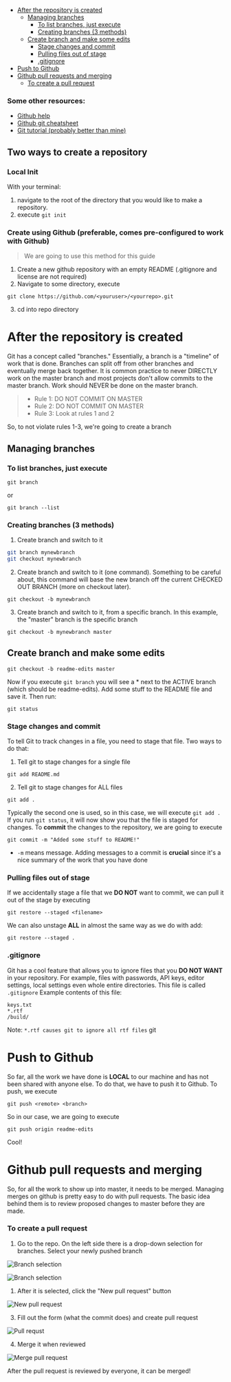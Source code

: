 - [After the repository is created](#after-the-repository-is-created)
  - [Managing branches](#managing-branches)
    - [To list branches, just execute](#to-list-branches-just-execute)
    - [Creating branches (3 methods)](#creating-branches-3-methods)
  - [Create branch and make some edits](#create-branch-and-make-some-edits)
    - [Stage changes and commit](#stage-changes-and-commit)
    - [Pulling files out of stage](#pulling-files-out-of-stage)
    - [.gitignore](#gitignore)
- [Push to Github](#push-to-github)
- [Github pull requests and merging](#github-pull-requests-and-merging)
    - [To create a pull request](#to-create-a-pull-request)
### Some other resources:
* [Github help](https://help.github.com/en)
* [Github git cheatsheet](https://education.github.com/git-cheat-sheet-education.pdf)
* [Git tutorial (probably better than mine)](https://dev.to/unseenwizzard/learn-git-concepts-not-commands-4gjc)

## Two ways to create a repository
### Local Init
With your terminal:
1. navigate to the root of the directory that you would like to make a repository.
2. execute `git init`

### Create using Github (preferable, comes pre-configured to work with Github)
> We are going to use this method for this guide
1. Create a new github repository with an empty README (.gitignore and license are not required)
2. Navigate to some directory, execute 
```
git clone https://github.com/<youruser>/<yourrepo>.git
```
3. cd into repo directory

# After the repository is created
Git has a concept called "branches." Essentially, a branch is a "timeline" of work that is done. Branches can split off from other branches and eventually merge back together. It is common practice to never DIRECTLY work on the master branch and most projects don't allow commits to the master branch. Work should NEVER be done on the master branch.

> * Rule 1: DO NOT COMMIT ON MASTER
> * Rule 2: DO NOT COMMIT ON MASTER
> * Rule 3: Look at rules 1 and 2

So, to not violate rules 1-3, we're going to create a branch

## Managing branches

### To list branches, just execute
```
git branch
```
or
```
git branch --list
```
### Creating branches (3 methods)

1. Create branch and switch to it
```bash
git branch mynewbranch
git checkout mynewbranch
```

2. Create branch and switch to it (one command). Something to be careful about, this command will base the new branch off the current CHECKED OUT BRANCH (more on checkout later).
```
git checkout -b mynewbranch
```
3. Create branch and switch to it, from a specific branch. In this example, the "master" branch is the specific branch
```
git checkout -b mynewbranch master
```

## Create branch and make some edits
```
git checkout -b readme-edits master
```

Now if you execute `git branch` you will see a * next to the ACTIVE branch (which should be readme-edits). Add some stuff to the README file and save it. Then run:
```
git status
```

### Stage changes and commit
To tell Git to track changes in a file, you need to stage that file. Two ways to do that:
1. Tell git to stage changes for a single file
```
git add README.md
```
2. Tell git to stage changes for ALL files
```
git add .
```
Typically the second one is used, so in this case, we will execute `git add .` If you run `git status`, it will now show you that the file is staged for changes. To **commit** the changes to the repository, we are going to execute
```
git commit -m "Added some stuff to README!"
```
* `-m` means message. Adding messages to a commit is **crucial** since it's a nice summary of the work that you have done

### Pulling files out of stage
If we accidentally stage a file that we __DO NOT__ want to commit, we can pull it out of the stage by executing
```
git restore --staged <filename>
```
We can also unstage __ALL__ in almost the same way as we do with add:
```
git restore --staged .
```

### .gitignore
Git has a cool feature that allows you to ignore files that you __DO NOT WANT__ in your repository. For example, files with passwords, API keys, editor settings, local settings even whole entire directories. This file is called `.gitignore`
Example contents of this file:
```
keys.txt
*.rtf
/build/
```
Note: `*.rtf causes git to ignore all rtf files`
git 
# Push to Github
So far, all the work we have done is **LOCAL** to our machine and has not been shared with anyone else. To do that, we have to push it to Github. To push, we execute
```
git push <remote> <branch>
```
So in our case, we are going to execute
```
git push origin readme-edits
```
Cool!

# Github pull requests and merging
So, for all the work to show up into master, it needs to be merged. Managing merges on github is pretty easy to do with pull requests. The basic idea behind them is to review proposed changes to master before they are made.
### To create a pull request
1. Go to the repo. On the left side there is a drop-down selection for branches. Select your newly pushed branch


![Branch selection](images/01-selectbranch.png)

![Branch selection](images/02-selectbranch.png)


1. After it is selected, click the "New pull request" button


![New pull request](images/03-pullrequest.png)


3. Fill out the form (what the commit does) and create pull request


![Pull requst](images/04-pullrequest.png)


4. Merge it when reviewed


![Merge pull request](images/05-pullrequest.png)

After the pull request is reviewed by everyone, it can be merged!